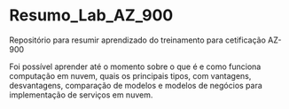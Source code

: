 # Resumo_Lab_AZ_900
Repositório para resumir aprendizado do treinamento para cetificação AZ-900

Foi possível aprender até o momento sobre o que é e como funciona computação em nuvem, quais os principais tipos, com vantagens, desvantagens, comparação de modelos e modelos de negócios para implementação de serviços em nuvem.
